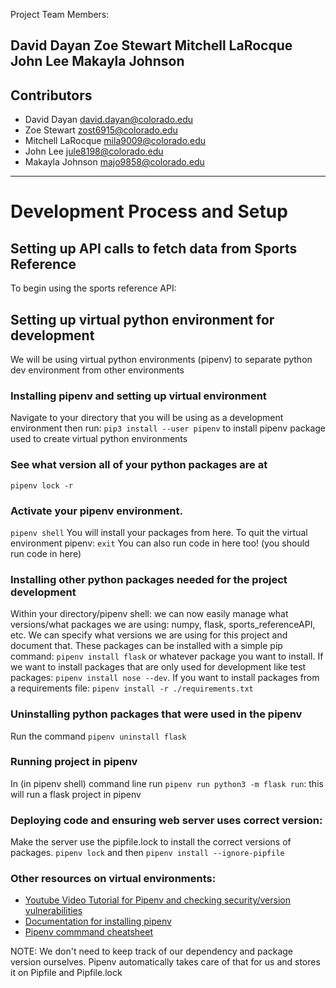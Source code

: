Project Team Members:

David Dayan
Zoe Stewart
Mitchell LaRocque
John Lee
Makayla Johnson
---

## Contributors 
- David Dayan <david.dayan@colorado.edu>
- Zoe Stewart <zost6915@colorado.edu>
- Mitchell LaRocque <mila9009@colorado.edu>
- John Lee <jule8198@colorado.edu>
- Makayla Johnson <majo9858@colorado.edu>
---
# Development Process and Setup
## Setting up API calls to fetch data from Sports Reference
To begin using the sports reference API:

## Setting up virtual python environment for development
We will be using virtual python environments (pipenv) to separate python dev environment from other environments
### Installing pipenv and setting up virtual environment
Navigate to your directory that you will be using as a development environment then run: `pip3 install --user pipenv` to install pipenv package used to create virtual python environments

### See what version all of your python packages are at
`pipenv lock -r`

### Activate your pipenv environment.
`pipenv shell` You will install your packages from here. To quit the virtual environment pipenv: `exit` You can also run code in here too! (you should run code in here)

### Installing other python packages needed for the project development
Within your directory/pipenv shell: we can now easily manage what versions/what packages we are using: numpy, flask, sports_referenceAPI, etc.
We can specify what versions we are using for this project and document that. These packages can be installed with a simple pip command: `pipenv install flask` or whatever package you want to install. If we want to install packages that are only used for development like test packages: `pipenv install nose --dev`. If you want to install packages from a requirements file: `pipenv install -r ./requirements.txt`

### Uninstalling python packages that were used in the pipenv
Run the command `pipenv uninstall flask`

### Running project in pipenv
In (in pipenv shell) command line run `pipenv run python3 -m flask run`: this will run a flask project in pipenv

### Deploying code and ensuring web server uses correct version:
Make the server use the pipfile.lock to install the correct versions of packages. `pipenv lock` and then `pipenv install --ignore-pipfile`

### Other resources on virtual environments:
* [Youtube Video Tutorial for Pipenv and checking security/version vulnerabilities](https://www.youtube.com/watch?v=6Qmnh5C4Pmo)
* [Documentation for installing pipenv](https://docs.python-guide.org/dev/virtualenvs/)
* [Pipenv commmand cheatsheet](https://gist.github.com/bradtraversy/c70a93d6536ed63786c434707b898d55)

NOTE: We don't need to keep track of our dependency and package version ourselves. Pipenv automatically takes care of that for us and stores it on Pipfile and Pipfile.lock
